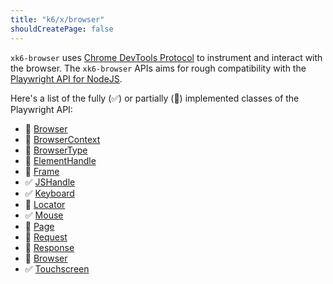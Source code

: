 ```yaml
---
title: "k6/x/browser"
shouldCreatePage: false
---
```


`xk6-browser` uses [Chrome DevTools Protocol](https://chromedevtools.github.io/devtools-protocol/) to instrument and interact with the browser. The `xk6-browser` APIs aims for rough compatibility with the [Playwright API for NodeJS](https://playwright.dev/docs/api/class-playwright). 

Here's a list of the fully (✅) or partially (🚧) implemented classes of the Playwright API:

<Glossary>

- 🚧  [Browser](/javascript-api/xk6-browser/browser/)
- 🚧  [BrowserContext](/javascript-api/xk6-browser/browsercontext/)
- 🚧  [BrowserType](/javascript-api/xk6-browser/browsertype/)
- 🚧  [ElementHandle](/javascript-api/xk6-browser/elementhandle/)
- 🚧  [Frame](/javascript-api/xk6-browser/frame/)
- ✅  [JSHandle](/javascript-api/xk6-browser/jshandle)
- ✅  [Keyboard](/javascript-api/xk6-browser/keyboard)
- 🚧  [Locator](/javascript-api/xk6-browser/locator/)
- ✅  [Mouse](/javascript-api/xk6-browser/mouse/)
- 🚧  [Page](/javascript-api/xk6-browser/page/)
- 🚧  [Request](/javascript-api/xk6-browser/request/)
- 🚧  [Response](/javascript-api/xk6-browser/response/)
- 🚧  [Browser](/javascript-api/xk6-browser/browser/)
- ✅  [Touchscreen](/javascript-api/xk6-browser/touchscreen/)

</Glossary>